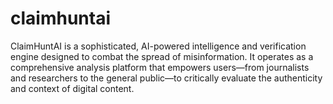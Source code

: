 # claimhuntai
ClaimHuntAI is a sophisticated, AI-powered intelligence and verification engine designed to combat the spread of misinformation. It operates as a comprehensive analysis platform that empowers users—from journalists and researchers to the general public—to critically evaluate the authenticity and context of digital content. 
